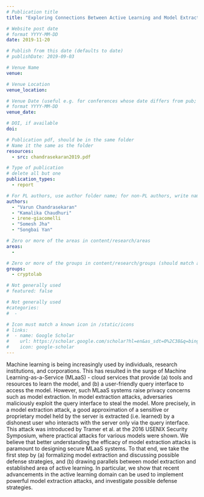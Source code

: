 ```yaml
---
# Publication title
title: "Exploring Connections Between Active Learning and Model Extraction"

# Website post date
# format YYYY-MM-DD
date: 2019-11-20

# Publish from this date (defaults to date)
# publishDate: 2019-09-03

# Venue Name
venue:

# Venue Location
venue_location:

# Venue Date (useful e.g. for conferences whose date differs from pub; defaults to date)
# format YYYY-MM-DD
venue_date:

# DOI, if available
doi:

# Publication pdf, should be in the same folder
# Name it the same as the folder
resources:
  - src: chandrasekaran2019.pdf

# Type of publication
# delete all but one
publication_types:
  - report

# For PL authors, use author folder name; for non-PL authors, write name as in paper within ""
authors:
  - "Varun Chandrasekaran"
  - "Kamalika Chaudhuri"
  - irene-giacomelli
  - "Somesh Jha"
  - "Songbai Yan"

# Zero or more of the areas in content/research/areas
areas:
  -

# Zero or more of the groups in content/research/groups (should match author membership)
groups:
  - cryptolab

# Not generally used
# featured: false

# Not generally used
#categories:
#  -

# Icon must match a known icon in /static/icons
# links:
#  - name: Google Scholar
#    url: https://scholar.google.com/scholar?hl=en&as_sdt=0%2C38&q=bing&btnG=
#    icon: google-scholar
---
```


Machine learning is being increasingly used by individuals, research institutions, and corporations. This has resulted in the surge of Machine Learning-as-a-Service (MLaaS) - cloud services that provide (a) tools and resources to learn the model, and (b) a user-friendly query interface to access the model. However, such MLaaS systems raise privacy concerns such as model extraction. In model extraction attacks, adversaries maliciously exploit the query interface to steal the model. More precisely, in a model extraction attack, a good approximation of a sensitive or proprietary model held by the server is extracted (i.e. learned) by a dishonest user who interacts with the server only via the query interface. This attack was introduced by Tramer et al. at the 2016 USENIX Security Symposium, where practical attacks for various models were shown. We believe that better understanding the efficacy of model extraction attacks is paramount to designing secure MLaaS systems. To that end, we take the first step by (a) formalizing model extraction and discussing possible defense strategies, and (b) drawing parallels between model extraction and established area of active learning. In particular, we show that recent advancements in the active learning domain can be used to implement powerful model extraction attacks, and investigate possible defense strategies.
